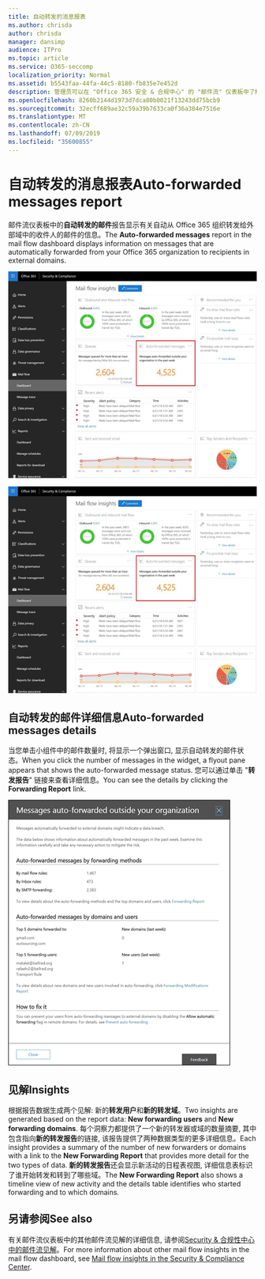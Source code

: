 ```yaml
---
title: 自动转发的消息报表
ms.author: chrisda
author: chrisda
manager: dansimp
audience: ITPro
ms.topic: article
ms.service: O365-seccomp
localization_priority: Normal
ms.assetid: b5543faa-44fa-44c5-8180-fb835e7e452d
description: 管理员可以在 "Office 365 安全 & 合规中心" 的 "邮件流" 仪表板中了解 "自动转发的邮件" 报告。
ms.openlocfilehash: 8260b2144d1973d7dca80b0021f13243dd75bcb9
ms.sourcegitcommit: 32ecff689ae32c59a39b7633ca0f36a304e7516e
ms.translationtype: MT
ms.contentlocale: zh-CN
ms.lasthandoff: 07/09/2019
ms.locfileid: "35600855"
---
```

# <a name="auto-forwarded-messages-report"></a><span data-ttu-id="d8a2c-103">自动转发的消息报表</span><span class="sxs-lookup"><span data-stu-id="d8a2c-103">Auto-forwarded messages report</span></span>

<span data-ttu-id="d8a2c-104">邮件流仪表板中的**自动转发的邮件**报告显示有关自动从 Office 365 组织转发给外部域中的收件人的邮件的信息。</span><span class="sxs-lookup"><span data-stu-id="d8a2c-104">The **Auto-forwarded messages** report in the mail flow dashboard displays information on messages that are automatically forwarded from your Office 365 organization to recipients in external domains.</span></span>

![自动转发的邮件在 Office 365 安全 & 合规中心中的洞察力](media/8bc2600b-71c3-4b37-b4d0-9435fe0cfc8d.png)

!["Office 365 安全 & 合规中心" 的 "邮件流" 仪表板中的自动转发的邮件报告](media/8bc2600b-71c3-4b37-b4d0-9435fe0cfc8d.png)

## <a name="auto-forwarded-messages-details"></a><span data-ttu-id="d8a2c-107">自动转发的邮件详细信息</span><span class="sxs-lookup"><span data-stu-id="d8a2c-107">Auto-forwarded messages details</span></span>

<span data-ttu-id="d8a2c-108">当您单击小组件中的邮件数量时, 将显示一个弹出窗口, 显示自动转发的邮件状态。</span><span class="sxs-lookup"><span data-stu-id="d8a2c-108">When you click the number of messages in the widget, a flyout pane appears that shows the auto-forwarded message status.</span></span> <span data-ttu-id="d8a2c-109">您可以通过单击 "**转发报告**" 链接来查看详细信息。</span><span class="sxs-lookup"><span data-stu-id="d8a2c-109">You can see the details by clicking the **Forwarding Report** link.</span></span>

!["自动转发的邮件" 报告在 Office 365 安全 & 合规中心 "中的" 详细信息 "浮出控件](media/87d0fb1e-d2ef-4901-b17c-ec32d23a539e.png)

## <a name="insights"></a><span data-ttu-id="d8a2c-111">见解</span><span class="sxs-lookup"><span data-stu-id="d8a2c-111">Insights</span></span>

<span data-ttu-id="d8a2c-112">根据报告数据生成两个见解: 新的**转发用户**和**新的转发域**。</span><span class="sxs-lookup"><span data-stu-id="d8a2c-112">Two insights are generated based on the report data: **New forwarding users** and **New forwarding domains**.</span></span> <span data-ttu-id="d8a2c-113">每个洞察力都提供了一个新的转发器或域的数量摘要, 其中包含指向**新的转发报告**的链接, 该报告提供了两种数据类型的更多详细信息。</span><span class="sxs-lookup"><span data-stu-id="d8a2c-113">Each insight provides a summary of the number of new forwarders or domains with a link to the **New Forwarding Report** that provides more detail for the two types of data.</span></span> <span data-ttu-id="d8a2c-114">**新的转发报告**还会显示新活动的日程表视图, 详细信息表标识了谁开始转发和转到了哪些域。</span><span class="sxs-lookup"><span data-stu-id="d8a2c-114">The **New Forwarding Report** also shows a timeline view of new activity and the details table identifies who started forwarding and to which domains.</span></span>

## <a name="see-also"></a><span data-ttu-id="d8a2c-115">另请参阅</span><span class="sxs-lookup"><span data-stu-id="d8a2c-115">See also</span></span>

<span data-ttu-id="d8a2c-116">有关邮件流仪表板中的其他邮件流见解的详细信息, 请参阅[Security & 合规性中心中的邮件流见解](mail-flow-insights.md)。</span><span class="sxs-lookup"><span data-stu-id="d8a2c-116">For more information about other mail flow insights in the mail flow dashboard, see [Mail flow insights in the Security & Compliance Center](mail-flow-insights.md).</span></span>
